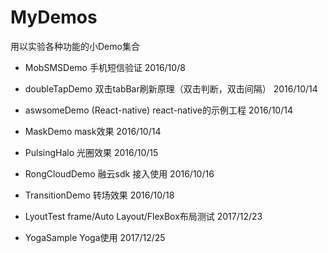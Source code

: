 # MyDemos
用以实验各种功能的小Demo集合

- MobSMSDemo 手机短信验证 2016/10/8 

- doubleTapDemo 双击tabBar刷新原理（双击判断，双击间隔） 2016/10/14

- aswsomeDemo (React-native) react-native的示例工程 2016/10/14

- MaskDemo mask效果 2016/10/14

- PulsingHalo 光圈效果 2016/10/15

- RongCloudDemo 融云sdk 接入使用 2016/10/16

- TransitionDemo 转场效果 2016/10/18

- LyoutTest frame/Auto Layout/FlexBox布局测试 2017/12/23

- YogaSample Yoga使用 2017/12/25


